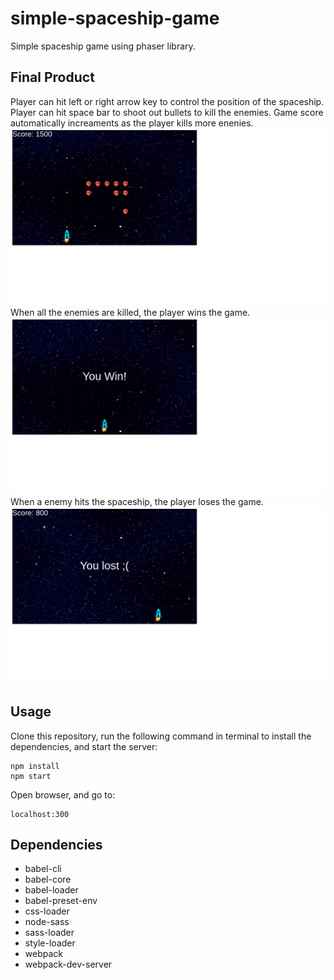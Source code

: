 simple-spaceship-game
=====================
Simple spaceship game using phaser library.

## Final Product

Player can hit left or right arrow key to control the position of the spaceship. Player can hit space bar to shoot out bullets to kill the enemies. Game score automatically increaments as the player kills more enenies. 
!["game"](https://github.com/vivienfan/simple-spaceship-game/blob/master/documents/game.png?raw=true)
When all the enemies are killed, the player wins the game.
!["win"](https://github.com/vivienfan/simple-spaceship-game/blob/master/documents/win.png?raw=true)
When a enemy hits the spaceship, the player loses the game.
!["lost"](https://github.com/vivienfan/simple-spaceship-game/blob/master/documents/lost.png?raw=true)

## Usage
Clone this repository, run the following command in terminal to install the dependencies, and start the server:
```
npm install
npm start
```
Open browser, and go to:
```
localhost:300
```

## Dependencies
* babel-cli
* babel-core
* babel-loader
* babel-preset-env
* css-loader
* node-sass
* sass-loader
* style-loader
* webpack
* webpack-dev-server
